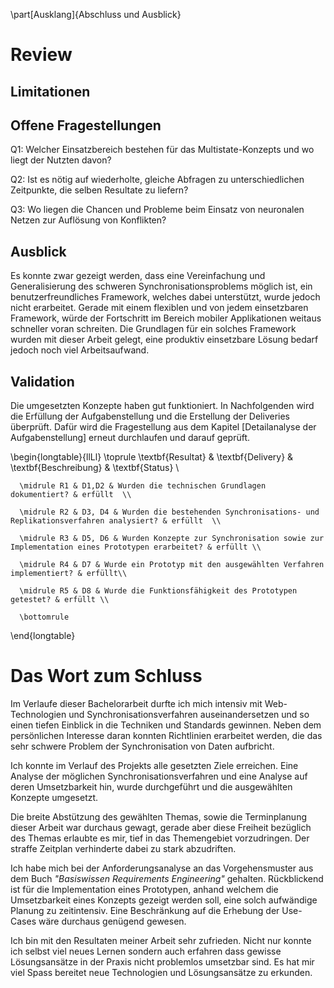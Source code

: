 


\part[Ausklang]{Abschluss und Ausblick}



# Review

<!-- Sinngemäss gilt das unter Punkt 2.4 Gesagte. Jedoch findet hier die (oft schwierige)
Auseinandersetzung mit der eigenen Arbeit statt. Typische Fragen sind:
- Wurde das Ziel der Arbeit gem. Einleitung und Aufgabenstellung erreicht?
- Welche Lücken, Ungenauigkeiten und offene Fragen weist die Arbeit noch auf?
(Was wäre noch zu tun, wenn man Arbeit selbst weiterführen würde?)
- Hätte man das Ergebnis nach dem aktuellen Wissensstand, d.h. nach Abschluss der Arbeit, noch auf eine andere Art und Weise, beispielsweise effizienter oder mit anderen Methoden, erreichen können?

-->
## Limitationen


## Offene Fragestellungen

Q1: Welcher Einsatzbereich bestehen für das Multistate-Konzepts und wo liegt der Nutzten davon?

Q2: Ist es nötig auf wiederholte, gleiche Abfragen zu unterschiedlichen Zeitpunkte, die selben Resultate zu liefern?

Q3: Wo liegen die Chancen und Probleme beim Einsatz von neuronalen Netzen zur Auflösung von Konflikten?


## Ausblick
Es konnte zwar gezeigt werden, dass eine Vereinfachung und Generalisierung des schweren Synchronisationsproblems möglich ist, ein benutzerfreundliches Framework, welches dabei unterstützt, wurde jedoch nicht erarbeitet. Gerade mit einem flexiblen und von jedem einsetzbaren Framework, würde der Fortschritt im Bereich mobiler Applikationen weitaus schneller voran schreiten.
Die Grundlagen für ein solches Framework wurden mit dieser Arbeit gelegt, eine produktiv einsetzbare Lösung bedarf jedoch noch viel Arbeitsaufwand.


## Validation
Die umgesetzten Konzepte haben gut funktioniert. In Nachfolgenden wird die Erfüllung der Aufgabenstellung und die Erstellung der Deliveries überprüft. Dafür wird die Fragestellung aus dem Kapitel [Detailanalyse der Aufgabenstellung] erneut durchlaufen und darauf geprüft.



\begin{longtable}{llLl}
\toprule \textbf{Resultat} & \textbf{Delivery} & \textbf{Beschreibung} & \textbf{Status} \\
      
      \midrule R1 & D1,D2 & Wurden die technischen Grundlagen dokumentiert? & erfüllt  \\
      
      \midrule R2 & D3, D4 & Wurden die bestehenden Synchronisations- und Replikationsverfahren analysiert? & erfüllt  \\
      
      \midrule R3 & D5, D6 & Wurden Konzepte zur Synchronisation sowie zur Implementation eines Prototypen erarbeitet? & erfüllt \\
      
      \midrule R4 & D7 & Wurde ein Prototyp mit den ausgewählten Verfahren implementiert? & erfüllt\\
      
      \midrule R5 & D8 & Wurde die Funktionsfähigkeit des Prototypen getestet? & erfüllt \\
      
      \bottomrule
\end{longtable}





# Das Wort zum Schluss
<!-- Die Synthese aus Gesamtergebnis und den bisherigen Schlussfolgerungen rundet einen technischen Bericht ab. Dazu gehören auch offen gebliebene oder sich neu ergebende Fragen. Alle Ergebnisse in der Schlussfolgerung stützen sich auf die Ergebnisse des Hauptteils. Die Schlussfolgerungen sollten auch ohne Lektüre des Hauptteils verständlich sein.

-->

Im Verlaufe dieser Bachelorarbeit durfte ich mich intensiv mit Web-Technologien und Synchronisationsverfahren auseinandersetzen und so einen tiefen Einblick in die Techniken und Standards gewinnen. Neben dem persönlichen Interesse daran konnten Richtlinien erarbeitet werden, die das sehr schwere Problem der Synchronisation von Daten aufbricht.

Ich konnte im Verlauf des Projekts alle gesetzten Ziele erreichen. Eine Analyse der möglichen Synchronisationsverfahren und eine Analyse auf deren Umsetzbarkeit hin, wurde durchgeführt und die ausgewählten Konzepte umgesetzt.

Die breite Abstützung des gewählten Themas, sowie die Terminplanung dieser Arbeit war durchaus gewagt, gerade aber diese Freiheit bezüglich des Themas erlaubte es mir, tief in das Themengebiet vorzudringen. Der straffe Zeitplan verhinderte dabei zu stark abzudriften.

Ich habe mich bei der Anforderungsanalyse an das Vorgehensmuster aus dem Buch _"Basiswissen Requirements Engineering"_ gehalten. Rückblickend ist für die Implementation eines Prototypen, anhand welchem die Umsetzbarkeit eines Konzepts gezeigt werden soll, eine solch aufwändige Planung zu zeitintensiv. Eine Beschränkung auf die Erhebung der Use-Cases wäre durchaus genügend gewesen.

Ich bin mit den Resultaten meiner Arbeit sehr zufrieden. Nicht nur konnte ich selbst viel neues Lernen sondern auch erfahren dass gewisse Lösungsansätze in der Praxis nicht problemlos umsetzbar sind. Es hat mir viel Spass bereitet neue Technologien und Lösungsansätze zu erkunden.





